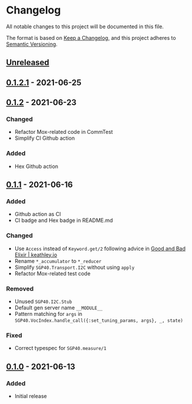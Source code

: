 # Changelog

All notable changes to this project will be documented in this file.

The format is based on [Keep a Changelog](https://keepachangelog.com/en/1.0.0/),
and this project adheres to [Semantic Versioning](https://semver.org/spec/v2.0.0.html).

## [Unreleased]

## [0.1.2.1] - 2021-06-25

## [0.1.2] - 2021-06-23
### Changed

- Refactor Mox-related code in CommTest
- Simplify CI Github action

### Added

- Hex Github action

## [0.1.1] - 2021-06-16
### Added
- Github action as CI
- CI badge and Hex badge in README.md

### Changed
- Use `Access` instead of `Keyword.get/2` following advice in [Good and Bad Elixir | keathley.io](https://keathley.io/blog/good-and-bad-elixir.html)
- Rename `*_accumulator` to `*_reducer`
- Simplify `SGP40.Transport.I2C` without using `apply`
- Refactor Mox-related test code

### Removed
- Unused `SGP40.I2C.Stub`
- Default gen server name `__MODULE__`
- Pattern matching for `args` in `SGP40.VocIndex.handle_call({:set_tuning_params, args}, _, state)`

### Fixed
- Correct typespec for `SGP40.measure/1`

## [0.1.0] - 2021-06-13
### Added
- Initial release

[Unreleased]: https://github.com/mnishiguchi/sgp40/compare/v0.1.2.1...HEAD
[0.1.2.1]: https://github.com/mnishiguchi/sgp40/compare/v0.1.2...v0.1.2.1
[0.1.2]: https://github.com/mnishiguchi/sgp40/compare/v0.1.1...v0.1.2
[0.1.1]: https://github.com/mnishiguchi/sgp40/compare/v0.1.0...v0.1.1
[0.1.0]: https://github.com/mnishiguchi/sgp40/releases/tag/v0.1.0
